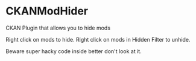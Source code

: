 # CKANModHider
CKAN Plugin that allows you to hide mods

Right click on mods to hide.
Right click on mods in Hidden Filter to unhide.

Beware super hacky code inside better don't look at it.